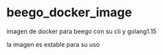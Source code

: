 # beego_docker_image
imagen de docker para beego con su cli y golang1.15

la imagen es estable para su uso
